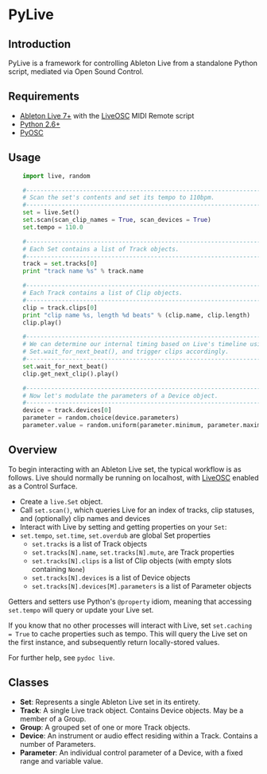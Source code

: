 # PyLive

## Introduction

PyLive is a framework for controlling Ableton Live from a standalone Python script, mediated via Open Sound Control.

## Requirements

* [Ableton Live 7+](http://www.ableton.com/live) with the [LiveOSC](http://livecontrol.q3f.org/ableton-liveapi/liveosc/) MIDI Remote script
* [Python 2.6+](http://www.python.org)
* [PyOSC](https://trac.v2.nl/wiki/pyOSC)

## Usage

```python
	import live, random

	#------------------------------------------------------------------------
	# Scan the set's contents and set its tempo to 110bpm.
	#------------------------------------------------------------------------
	set = live.Set()
	set.scan(scan_clip_names = True, scan_devices = True)
	set.tempo = 110.0

	#------------------------------------------------------------------------
	# Each Set contains a list of Track objects.
	#------------------------------------------------------------------------
	track = set.tracks[0]
	print "track name %s" % track.name

	#------------------------------------------------------------------------
	# Each Track contains a list of Clip objects.
	#------------------------------------------------------------------------
	clip = track.clips[0]
	print "clip name %s, length %d beats" % (clip.name, clip.length)
	clip.play()

	#------------------------------------------------------------------------
	# We can determine our internal timing based on Live's timeline using
	# Set.wait_for_next_beat(), and trigger clips accordingly.
	#------------------------------------------------------------------------
	set.wait_for_next_beat()
	clip.get_next_clip().play()

	#------------------------------------------------------------------------
	# Now let's modulate the parameters of a Device object.
	#------------------------------------------------------------------------
	device = track.devices[0]
	parameter = random.choice(device.parameters)
	parameter.value = random.uniform(parameter.minimum, parameter.maximum)
```

## Overview

To begin interacting with an Ableton Live set, the typical workflow is as follows. Live should normally be running on localhost, with [LiveOSC](http://livecontrol.q3f.org/ableton-liveapi/liveosc/) enabled as a Control Surface.

* Create a `live.Set` object.
* Call `set.scan()`, which queries Live for an index of tracks, clip statuses, and (optionally) clip names and devices
* Interact with Live by setting and getting properties on your `Set`:
* `set.tempo`, `set.time`, `set.overdub` are global Set properties
	* `set.tracks` is a list of Track objects
	* `set.tracks[N].name`, `set.tracks[N].mute`, are Track properties
	* `set.tracks[N].clips` is a list of Clip objects (with empty slots containing `None`)
	* `set.tracks[N].devices` is a list of Device objects
	* `set.tracks[N].devices[M].parameters` is a list of Parameter objects

Getters and setters use Python's `@property` idiom, meaning that accessing `set.tempo` will query or update your Live set.

If you know that no other processes will interact with Live, set `set.caching = True` to cache properties such as tempo. This will query the Live set on the first instance, and subsequently return locally-stored values.

For further help, see `pydoc live`.

## Classes

* **Set**: Represents a single Ableton Live set in its entirety. 
* **Track**: A single Live track object. Contains Device objects. May be a member of a Group.
* **Group**: A grouped set of one or more Track objects.
* **Device**: An instrument or audio effect residing within a Track. Contains a number of Parameters.
* **Parameter**: An individual control parameter of a Device, with a fixed range and variable value.

